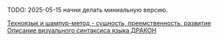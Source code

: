 TODO: 2025-05-15 начни делать миниальную версию.

[Техноязык и шампур-метод - сущность, преемственность, развитие](https://drakon.su/texnojazyk_i_shampur-metod_-_suschnost_preemstvennost_razvitie)
[Описание визуального синтаксиса языка ДРАКОН](https://drakon.su/jazyk/vizualnyj_sintaksis#ris_123-127)